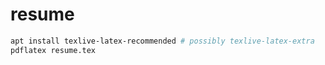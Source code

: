 # resume

```bash
apt install texlive-latex-recommended # possibly texlive-latex-extra
pdflatex resume.tex
```
